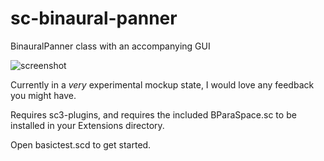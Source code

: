 # sc-binaural-panner
BinauralPanner class with an accompanying GUI

![screenshot](/relative/path/to/img.jpg?raw=true "screenshot")

Currently in a *very* experimental mockup state, I would love any feedback you might have.

Requires sc3-plugins, and requires the included BParaSpace.sc to be installed in your Extensions directory.

Open basictest.scd to get started.

